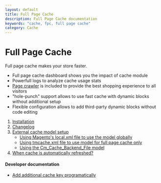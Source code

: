 ```yaml
---
layout: default
title: Full Page Cache
description: Full Page Cache documentation
keywords: "cache, fpc, full page cache"
category: Cache
---
```


# Full Page Cache

Full page cache makes your store faster.

- Full page cache dashboard shows you the impact of cache module
- Powerfull logs to analyze cache usage stats
- [Page crawler](/m1/extensions/crawler/) is included to provide the best shopping experience
to all visitors
- "hole-punch" support allows to use fast cache with dynamic blocks without
additional setup
- Flexible configuration allows to add third-party dynamic blocks without code
editing

1.  [Installation](installation/)
2.  [Changelog](changelog/)
3.  [External cache model setup](external-cache-model-setup/)
    - [Using Magento's local.xml file to use the model globally](external-cache-model-setup/#using-magento-localxml-file)
    - [Using tmcache.xml file to use model for full page cache only](external-cache-model-setup/#using-tmcachexml-file)
    - [Using the Cm_Cache_Backend_File model](external-cache-model-setup/#using-the-cmcachebackendfile)
4.  [When cache is automatically refreshed?](when-cache-is-automatically-refreshed/)

#### Developer documentation

- [Add additional cache key programatically](add-additional-cache-key-programatically/)
